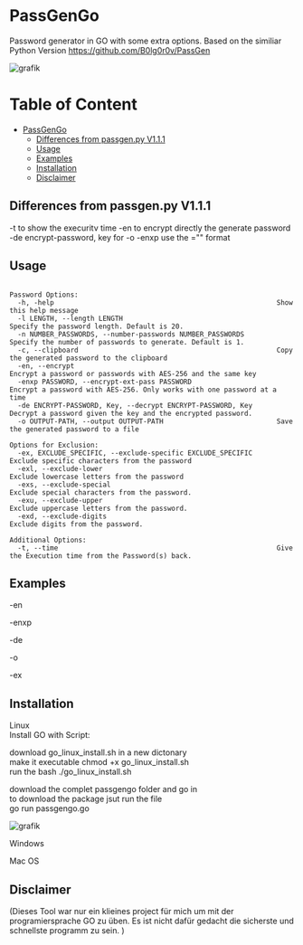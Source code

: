 # PassGenGo
Password generator in GO with some extra options. Based on the similiar Python Version https://github.com/B0lg0r0v/PassGen

![grafik](https://github.com/K3res/PassGenGo/assets/89378576/34a00bab-3dab-45b7-9c4c-aee04019dd77)



# Table of Content
- [PassGenGo](#passgengo)
  * [Differences from passgen.py V1.1.1](#note)
  * [Usage](#usage)
  * [Examples](#examples)
  * [Installation](#installation)
  * [Disclaimer](#disclaimer)



## Differences from passgen.py V1.1.1
-t to show the execuritv time
-en to encrypt directly the generate password
-de encrypt-password, key 
for -o -enxp use the ="" format



## Usage
```

Password Options:
  -h, -help                                                       Show this help message
  -l LENGTH, --length LENGTH                                      Specify the password length. Default is 20.
  -n NUMBER_PASSWORDS, --number-passwords NUMBER_PASSWORDS        Specify the number of passwords to generate. Default is 1.
  -c, --clipboard                                                 Copy the generated password to the clipboard
  -en, --encrypt                                                  Encrypt a password or passwords with AES-256 and the same key
  -enxp PASSWORD, --encrypt-ext-pass PASSWORD                     Encrypt a password with AES-256. Only works with one password at a time
  -de ENCRYPT-PASSWORD, Key, --decrypt ENCRYPT-PASSWORD, Key      Decrypt a password given the key and the encrypted password.
  -o OUTPUT-PATH, --output OUTPUT-PATH                            Save the generated password to a file

Options for Exclusion:
  -ex, EXCLUDE_SPECIFIC, --exclude-specific EXCLUDE_SPECIFIC      Exclude specific characters from the password
  -exl, --exclude-lower                                           Exclude lowercase letters from the password
  -exs, --exclude-special                                         Exclude special characters from the password.
  -exu, --exclude-upper                                           Exclude uppercase letters from the password.
  -exd, --exclude-digits                                          Exclude digits from the password.

Additional Options:
  -t, --time                                                      Give the Execution time from the Password(s) back.

``` 

## Examples
-en 

-enxp

-de

-o

-ex



## Installation

Linux <br/>
Install GO with Script: <br/>

download go_linux_install.sh in a new dictonary <br/>
make it executable chmod +x go_linux_install.sh <br/>
run the bash ./go_linux_install.sh<br/>

download the complet passgengo folder and go in<br/>
to download the package jsut run the file <br/>
go run passgengo.go  <br/>

![grafik](https://github.com/K3res/PassGenGo/assets/89378576/449476e0-b999-46e0-b090-cdde800d89a5) <br/>




Windows <br/>

Mac OS <br/>


## Disclaimer
(Dieses Tool war nur ein klieines project für mich um mit der programiersprache GO zu üben. Es ist nicht dafür gedacht die sicherste und schnellste programm zu sein.  )







